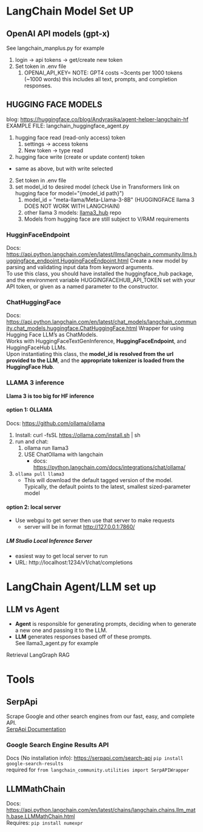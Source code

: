 # LangChain Model Set UP
## OpenAI API models (gpt-x)
See langchain_manplus.py for example
1. login -> api tokens -> get/create new token
2. Set token in .env file
    1. OPENAI_API_KEY=
NOTE: GPT4 costs ~3cents per 1000 tokens (~1000 words) this includes all text, prompts, and completion responses.
## HUGGING FACE MODELS
blog: https://huggingface.co/blog/Andyrasika/agent-helper-langchain-hf
EXAMPLE FILE: langchain_huggingface_agent.py
1. hugging face read (read-only access) token
    1. settings -> access tokens
    2. New token -> type read
1. hugging face write (create or update content) token
- same as above, but with write selected
2. Set token in .env file
3. set model_id to desired model (check Use in Transformers link on hugging face for model="{model_id path}")
    1. model_id = "meta-llama/Meta-Llama-3-8B" (HUGGINGFACE llama 3 DOES NOT WORK WITH LANGCHAIN)
    2. other llama 3 models: [llama3_hub](https://github.com/xiscoding/llama3_hub) repo
    2. Models from hugging face are still subject to V/RAM requirements
### HugginFaceEndpoint
Docs: https://api.python.langchain.com/en/latest/llms/langchain_community.llms.huggingface_endpoint.HuggingFaceEndpoint.html
Create a new model by parsing and validating input data from keyword arguments. <br>
To use this class, you should have installed the huggingface_hub package, and the environment variable HUGGINGFACEHUB_API_TOKEN set with your API token, or given as a named parameter to the constructor.
### ChatHuggingFace
Docs: https://api.python.langchain.com/en/latest/chat_models/langchain_community.chat_models.huggingface.ChatHuggingFace.html
Wrapper for using Hugging Face LLM’s as ChatModels.<br>
Works with HuggingFaceTextGenInference, **HuggingFaceEndpoint**, and HuggingFaceHub LLMs.<br>
Upon instantiating this class, the **model_id is resolved from the url provided to the LLM**, and the **appropriate tokenizer is loaded from the HuggingFace Hub**.

### LLAMA 3 inference
**Llama 3 is too big for HF inference**
#### option 1: OLLAMA
Docs: https://github.com/ollama/ollama
1. Install: curl -fsSL https://ollama.com/install.sh | sh
2. run and chat: 
    1. ollama run llama3
    2. USE ChatOllama with langchain
        - docs: https://python.langchain.com/docs/integrations/chat/ollama/
3. `ollama pull llama3`
    - This will download the default tagged version of the model. Typically, the default points to the latest, smallest sized-parameter model
#### option 2: local server
- Use webgui to get server then use that server to make requests 
    - server will be in format http://127.0.0.1:7860/
##### LM Studio Local Inference Server
* easiest way to get local server to run 
* URL: http://localhost:1234/v1/chat/completions

# LangChain Agent/LLM set up
## LLM vs Agent
* **Agent** is responsible for generating prompts, deciding when to generate a new one and passing it to the LLM.
* **LLM** generates responses based off of these prompts.<br>
See llama3_agent.py for example

Retrieval
LangGraph
RAG

# Tools
## SerpApi
Scrape Google and other search engines from our fast, easy, and complete API.<br> 
[SerpApi Documentation](https://serpapi.com/)<br>
### Google Search Engine Results API
Docs (No installation info): https://serpapi.com/search-api
`pip install google-search-results`<br>
required for `from langchain_community.utilities import SerpAPIWrapper`
## LLMMathChain
Docs: https://api.python.langchain.com/en/latest/chains/langchain.chains.llm_math.base.LLMMathChain.html <br>
Requires: `pip install numexpr`